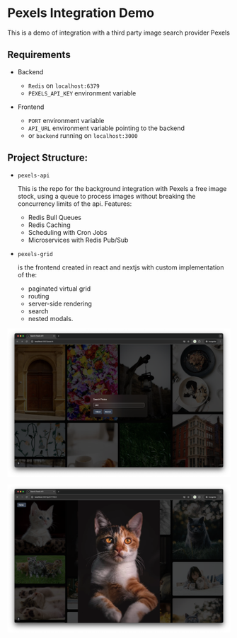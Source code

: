 # Pexels Integration Demo

This is a demo of integration with a third party image search provider Pexels

## Requirements

- Backend 
  - ```Redis``` on ```localhost:6379```
  - ```PEXELS_API_KEY``` environment variable

- Frontend
  - ```PORT``` environment variable
  - ```API_URL``` environment variable pointing to the backend
  - or ```backend``` running on ```localhost:3000```

## Project Structure:

- ```pexels-api```

  This is the repo for the background integration with Pexels a free image stock, using a queue to process images without breaking the concurrency limits of the api. Features:
  - Redis Bull Queues
  - Redis Caching
  - Scheduling with Cron Jobs
  - Microservices with Redis Pub/Sub

- ```pexels-grid```

  is the frontend created in react and nextjs with custom implementation of the:
  - paginated virtual grid
  - routing
  - server-side rendering
  - search
  - nested modals.

![cat](docs/search.png)

![cat](docs/cat.png)